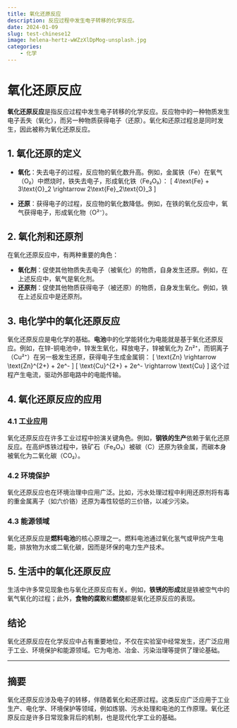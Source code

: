 ```yaml
---
title: 氧化还原反应
description: 反应过程中发生电子转移的化学反应。
date: 2024-01-09
slug: test-chinese12
image: helena-hertz-wWZzXlDpMog-unsplash.jpg
categories:
    - 化学
---
```

# 氧化还原反应

**氧化还原反应**是指反应过程中发生电子转移的化学反应。反应物中的一种物质发生电子丢失（氧化），而另一种物质获得电子（还原）。氧化和还原过程总是同时发生，因此被称为氧化还原反应。

## 1. 氧化还原的定义

- **氧化**：失去电子的过程，反应物的氧化数升高。例如，金属铁（Fe）在氧气（O₂）中燃烧时，铁失去电子，形成氧化铁（Fe₂O₃）：
\[
4\text{Fe} + 3\text{O}_2 \rightarrow 2\text{Fe}_2\text{O}_3
\]

- **还原**：获得电子的过程，反应物的氧化数降低。例如，在铁的氧化反应中，氧气获得电子，形成氧化物（O²⁻）。

## 2. 氧化剂和还原剂

在氧化还原反应中，有两种重要的角色：

- **氧化剂**：促使其他物质失去电子（被氧化）的物质，自身发生还原。例如，在上述反应中，氧气是氧化剂。
- **还原剂**：促使其他物质获得电子（被还原）的物质，自身发生氧化。例如，铁在上述反应中是还原剂。

## 3. 电化学中的氧化还原反应

氧化还原反应是电化学的基础。**电池**中的化学能转化为电能就是基于氧化还原反应。例如，在锌-铜电池中，锌发生氧化，释放电子，锌被氧化为 Zn²⁺，而铜离子（Cu²⁺）在另一极发生还原，获得电子生成金属铜：
\[
\text{Zn} \rightarrow \text{Zn}^{2+} + 2e^-
\]
\[
\text{Cu}^{2+} + 2e^- \rightarrow \text{Cu}
\]
这个过程产生电流，驱动外部电路中的电能传输。


## 4. 氧化还原反应的应用

### 4.1 工业应用
氧化还原反应在许多工业过程中扮演关键角色。例如，**钢铁的生产**依赖于氧化还原反应。在高炉炼铁过程中，铁矿石（Fe₂O₃）被碳（C）还原为铁金属，而碳本身被氧化为二氧化碳（CO₂）。

### 4.2 环境保护
氧化还原反应也在环境治理中应用广泛。比如，污水处理过程中利用还原剂将有毒的重金属离子（如六价铬）还原为毒性较低的三价铬，以减少污染。

### 4.3 能源领域
氧化还原反应是**燃料电池**的核心原理之一。燃料电池通过氧化氢气或甲烷产生电能，排放物为水或二氧化碳，因而是环保的电力生产技术。

## 5. 生活中的氧化还原反应

生活中许多常见现象也与氧化还原反应有关。例如，**铁锈的形成**就是铁被空气中的氧气氧化的过程；此外，**食物的腐败**和**燃烧**都是氧化还原反应的表现。

## 结论

氧化还原反应在化学反应中占有重要地位，不仅在实验室中经常发生，还广泛应用于工业、环境保护和能源领域。它为电池、冶金、污染治理等提供了理论基础。

---

## 摘要

氧化还原反应涉及电子的转移，伴随着氧化和还原过程。这类反应广泛应用于工业生产、电化学、环境保护等领域，例如炼钢、污水处理和电池的工作原理。氧化还原反应是许多日常现象背后的机制，也是现代化学工业的基础。